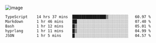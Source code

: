 ![image](https://github-profile-trophy.vercel.app/?username=CMOISDEAD&theme=oldie&row=1&no-frame=true&no-bg=true&margin-w=15&margin-h=15)
<!--START_SECTION:waka-->

```txt
TypeScript    14 hrs 37 mins  ███████████████▒░░░░░░░░░   60.97 %
Markdown      1 hr 46 mins    ██░░░░░░░░░░░░░░░░░░░░░░░   07.40 %
Bash          1 hr 12 mins    █▒░░░░░░░░░░░░░░░░░░░░░░░   05.01 %
hyprlang      1 hr 11 mins    █▒░░░░░░░░░░░░░░░░░░░░░░░   04.99 %
JSON          1 hr 5 mins     █░░░░░░░░░░░░░░░░░░░░░░░░   04.57 %
```

<!--END_SECTION:waka--> 
